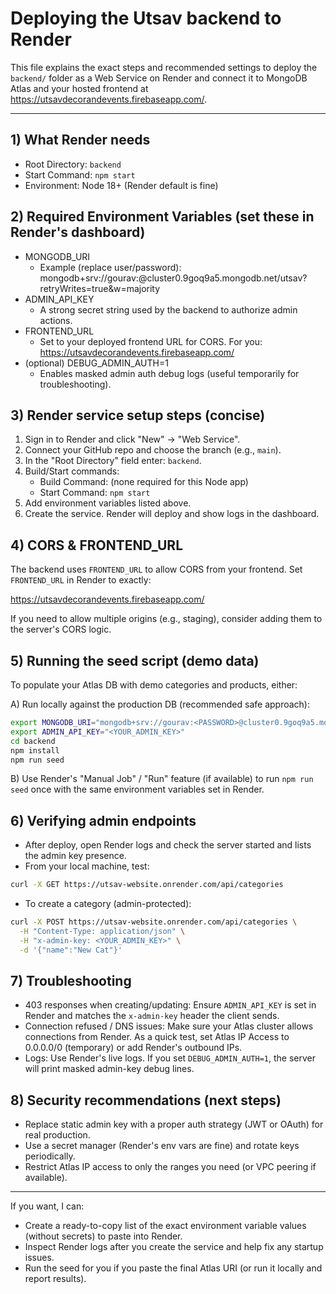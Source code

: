 # Deploying the Utsav backend to Render

This file explains the exact steps and recommended settings to deploy the `backend/` folder as a Web Service on Render and connect it to MongoDB Atlas and your hosted frontend at https://utsavdecorandevents.firebaseapp.com/.

---

## 1) What Render needs
- Root Directory: `backend`
- Start Command: `npm start`
- Environment: Node 18+ (Render default is fine)

## 2) Required Environment Variables (set these in Render's dashboard)
- MONGODB_URI
  - Example (replace user/password):
    mongodb+srv://gourav:<PASSWORD>@cluster0.9goq9a5.mongodb.net/utsav?retryWrites=true&w=majority
- ADMIN_API_KEY
  - A strong secret string used by the backend to authorize admin actions.
- FRONTEND_URL
  - Set to your deployed frontend URL for CORS. For you:
    https://utsavdecorandevents.firebaseapp.com/
- (optional) DEBUG_ADMIN_AUTH=1
  - Enables masked admin auth debug logs (useful temporarily for troubleshooting).

## 3) Render service setup steps (concise)
1. Sign in to Render and click "New" → "Web Service".
2. Connect your GitHub repo and choose the branch (e.g., `main`).
3. In the "Root Directory" field enter: `backend`.
4. Build/Start commands:
   - Build Command: (none required for this Node app)
   - Start Command: `npm start`
5. Add environment variables listed above.
6. Create the service. Render will deploy and show logs in the dashboard.

## 4) CORS & FRONTEND_URL
The backend uses `FRONTEND_URL` to allow CORS from your frontend. Set `FRONTEND_URL` in Render to exactly:

  https://utsavdecorandevents.firebaseapp.com/

If you need to allow multiple origins (e.g., staging), consider adding them to the server's CORS logic.

## 5) Running the seed script (demo data)
To populate your Atlas DB with demo categories and products, either:

A) Run locally against the production DB (recommended safe approach):
```bash
export MONGODB_URI="mongodb+srv://gourav:<PASSWORD>@cluster0.9goq9a5.mongodb.net/utsav?retryWrites=true&w=majority"
export ADMIN_API_KEY="<YOUR_ADMIN_KEY>"
cd backend
npm install
npm run seed
```

B) Use Render's "Manual Job" / "Run" feature (if available) to run `npm run seed` once with the same environment variables set in Render.

## 6) Verifying admin endpoints
- After deploy, open Render logs and check the server started and lists the admin key presence.
- From your local machine, test:
```bash
curl -X GET https://utsav-website.onrender.com/api/categories
```
- To create a category (admin-protected):
```bash
curl -X POST https://utsav-website.onrender.com/api/categories \
  -H "Content-Type: application/json" \
  -H "x-admin-key: <YOUR_ADMIN_KEY>" \
  -d '{"name":"New Cat"}'
```

## 7) Troubleshooting
- 403 responses when creating/updating: Ensure `ADMIN_API_KEY` is set in Render and matches the `x-admin-key` header the client sends.
- Connection refused / DNS issues: Make sure your Atlas cluster allows connections from Render. As a quick test, set Atlas IP Access to 0.0.0.0/0 (temporary) or add Render's outbound IPs.
- Logs: Use Render's live logs. If you set `DEBUG_ADMIN_AUTH=1`, the server will print masked admin-key debug lines.

## 8) Security recommendations (next steps)
- Replace static admin key with a proper auth strategy (JWT or OAuth) for real production.
- Use a secret manager (Render's env vars are fine) and rotate keys periodically.
- Restrict Atlas IP access to only the ranges you need (or VPC peering if available).

---

If you want, I can:
- Create a ready-to-copy list of the exact environment variable values (without secrets) to paste into Render.
- Inspect Render logs after you create the service and help fix any startup issues.
- Run the seed for you if you paste the final Atlas URI (or run it locally and report results).

